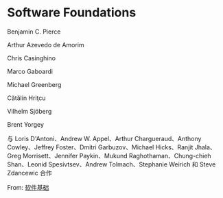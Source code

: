 # Software Foundations

Benjamin C. Pierce

Arthur Azevedo de Amorim

Chris Casinghino

Marco Gaboardi

Michael Greenberg

Cătălin Hriţcu

Vilhelm Sjöberg

Brent Yorgey

与 Loris D'Antoni、Andrew W. Appel、Arthur Chargueraud、Anthony Cowley、Jeffrey Foster、Dmitri Garbuzov、Michael Hicks、Ranjit Jhala、Greg Morrisett、Jennifer Paykin、Mukund Raghothaman、Chung-chieh Shan、Leonid Spesivtsev、Andrew Tolmach、Stephanie Weirich 和 Steve Zdancewic 合作

From: [软件基础](http://www.cis.upenn.edu/~bcpierce/sf/current/)
